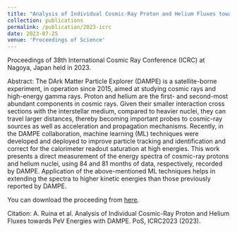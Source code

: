 ```yaml
---
title: "Analysis of Individual Cosmic-Ray Proton and Helium Fluxes towards PeV Energies with DAMPE"
collection: publications
permalink: /publication/2023-icrc
date: 2023-07-25
venue: 'Proceedings of Science'
---
```

Proceedings of 38th International Cosmic Ray Conference (ICRC) at Nagoya, Japan held in 2023.

Abstract: The DArk Matter Particle Explorer (DAMPE) is a satellite-borne experiment, in operation since 2015, aimed at studying cosmic rays and high-energy gamma rays. Proton and helium are the first- and second-most abundant components in cosmic rays. Given their smaller interaction cross sections with the interstellar medium, compared to heavier nuclei, they can travel larger distances, thereby becoming important probes to cosmic-ray sources as well as acceleration and propagation mechanisms. Recently, in the DAMPE collaboration, machine learning (ML) techniques were developed and deployed to improve particle tracking and identification and correct for the calorimeter readout saturation at high energies. This work presents a direct measurement of the energy spectra of cosmic-ray protons and helium nuclei, using 84 and 81 months of data, respectively, recorded by DAMPE. Application of the above-mentioned ML techniques helps in extending the spectra to higher kinetic energies than those previously reported by DAMPE.

You can download the proceeding from [here](https://pos.sissa.it/444/170).

Citation: A. Ruina et al. Analysis of Individual Cosmic-Ray Proton and Helium Fluxes towards PeV Energies with DAMPE. PoS, ICRC2023 (2023).